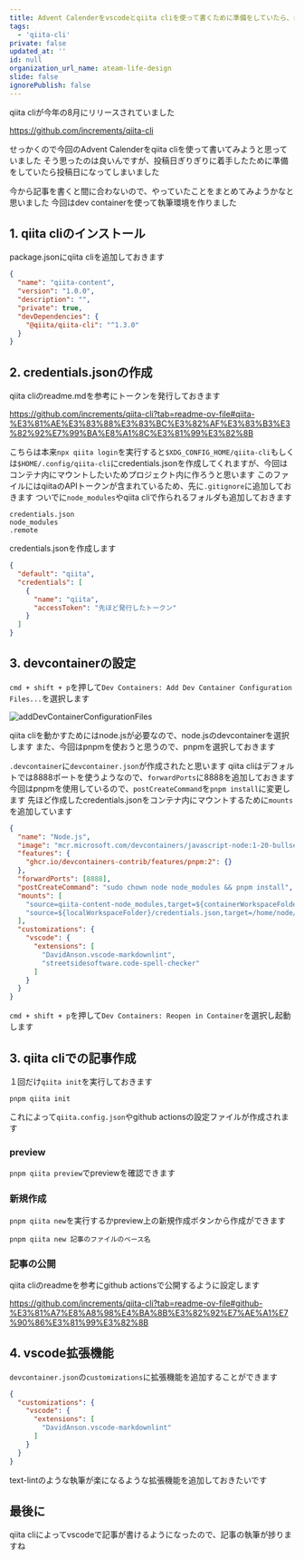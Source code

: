 ```yaml
---
title: Advent Calenderをvscodeとqiita cliを使って書くために準備をしていたら、自分の日が来てしまったのでやっていたことをまとめます
tags:
  - 'qiita-cli'
private: false
updated_at: ''
id: null
organization_url_name: ateam-life-design
slide: false
ignorePublish: false
---
```

qiita cliが今年の8月にリリースされていました

https://github.com/increments/qiita-cli

せっかくので今回のAdvent Calenderをqiita cliを使って書いてみようと思っていました
そう思ったのは良いんですが、投稿日ぎりぎりに着手したために準備をしていたら投稿日になってしまいました

今から記事を書くと間に合わないので、やっていたことをまとめてみようかなと思いました
今回はdev containerを使って執筆環境を作りました

## 1. qiita cliのインストール

package.jsonにqiita cliを追加しておきます

```package.json
{
  "name": "qiita-content",
  "version": "1.0.0",
  "description": "",
  "private": true,
  "devDependencies": {
    "@qiita/qiita-cli": "^1.3.0"
  }
}
```

## 2. credentials.jsonの作成

qiita cliのreadme.mdを参考にトークンを発行しておきます

https://github.com/increments/qiita-cli?tab=readme-ov-file#qiita-%E3%81%AE%E3%83%88%E3%83%BC%E3%82%AF%E3%83%B3%E3%82%92%E7%99%BA%E8%A1%8C%E3%81%99%E3%82%8B

こちらは本来`npx qiita login`を実行すると`$XDG_CONFIG_HOME/qiita-cli`もしくは`$HOME/.config/qiita-cli`にcredentials.jsonを作成してくれますが、今回はコンテナ内にマウントしたいためプロジェクト内に作ろうと思います
このファイルにはqiitaのAPIトークンが含まれているため、先に`.gitignore`に追加しておきます
ついでに`node_modules`やqiita cliで作られるフォルダも追加しておきます

```.gitignore
credentials.json
node_modules
.remote
```

credentials.jsonを作成します

```credentials.json
{
  "default": "qiita",
  "credentials": [
    {
      "name": "qiita",
      "accessToken": "先ほど発行したトークン"
    }
  ]
}
```

## 3. devcontainerの設定

`cmd + shift + p`を押して`Dev Containers: Add Dev Container Configuration Files...`を選択します

![addDevContainerConfigurationFiles](https://qiita-image-store.s3.ap-northeast-1.amazonaws.com/0/362594/b82b91d1-387c-0586-0aa2-0b4b5d4c3170.png)

qiita cliを動かすためにはnode.jsが必要なので、node.jsのdevcontainerを選択します
また、今回はpnpmを使おうと思うので、pnpmを選択しておきます

`.devcontainer`に`devcontainer.json`が作成されたと思います
qiita cliはデフォルトでは8888ポートを使うようなので、`forwardPorts`に8888を追加しておきます
今回はpnpmを使用しているので、`postCreateCommand`を`pnpm install`に変更します
先ほど作成したcredentials.jsonをコンテナ内にマウントするために`mounts`を追加しています

```devcontainer.json
{
  "name": "Node.js",
  "image": "mcr.microsoft.com/devcontainers/javascript-node:1-20-bullseye",
  "features": {
    "ghcr.io/devcontainers-contrib/features/pnpm:2": {}
  },
  "forwardPorts": [8888],
  "postCreateCommand": "sudo chown node node_modules && pnpm install",
  "mounts": [
    "source=qiita-content-node_modules,target=${containerWorkspaceFolder}/node_modules,type=volume",
    "source=${localWorkspaceFolder}/credentials.json,target=/home/node/.config/qiita-cli/credentials.json,type=bind,consistency=cached"
  ],
  "customizations": {
    "vscode": {
      "extensions": [
        "DavidAnson.vscode-markdownlint",
        "streetsidesoftware.code-spell-checker"
      ]
    }
  }
}
```

`cmd + shift + p`を押して`Dev Containers: Reopen in Container`を選択し起動します

## 3. qiita cliでの記事作成

１回だけ`qiita init`を実行しておきます

```shell
pnpm qiita init
```

これによって`qiita.config.json`やgithub actionsの設定ファイルが作成されます

### preview

`pnpm qiita preview`でpreviewを確認できます

### 新規作成

`pnpm qiita new`を実行するかpreview上の新規作成ボタンから作成ができます

```shell
pnpm qiita new 記事のファイルのベース名
```

### 記事の公開

qiita cliのreadmeを参考にgithub actionsで公開するように設定します

https://github.com/increments/qiita-cli?tab=readme-ov-file#github-%E3%81%A7%E8%A8%98%E4%BA%8B%E3%82%92%E7%AE%A1%E7%90%86%E3%81%99%E3%82%8B

## 4. vscode拡張機能

`devcontainer.json`の`customizations`に拡張機能を追加することができます

```devcontainer.json
{
  "customizations": {
    "vscode": {
      "extensions": [
        "DavidAnson.vscode-markdownlint"
      ]
    }
  }
}
```

text-lintのような執筆が楽になるような拡張機能を追加しておきたいです

## 最後に

qiita cliによってvscodeで記事が書けるようになったので、記事の執筆が捗りますね
